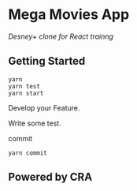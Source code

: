 # Mega Movies App

_Desney+ clone for React trainng_

## Getting Started

```shell
yarn
yarn test
yarn start
```

Develop your Feature.

Write some test.

commit

```shell
yarn commit
```

## Powered by CRA
